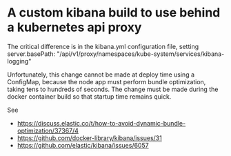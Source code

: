 # A custom kibana build to use behind a kubernetes api proxy

The critical difference is in the kibana.yml configuration file, setting
 server.basePath: "/api/v1/proxy/namespaces/kube-system/services/kibana-logging"

Unfortunately, this change cannot be made at deploy time using a ConfigMap,
because the node app must perform bundle optimization, taking tens to hundreds
of seconds.  The change must be made during the docker container build so that
startup time remains quick.

See
- https://discuss.elastic.co/t/how-to-avoid-dynamic-bundle-optimization/37367/4
- https://github.com/docker-library/kibana/issues/31
- https://github.com/elastic/kibana/issues/6057
